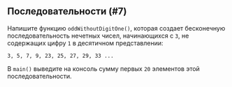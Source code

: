 ## Последовательности (#7)

Напишите функцию `oddWithoutDigitOne()`, которая создает бесконечную последовательность нечетных чисел, начинающихся с `3`, не содержащих цифру `1` в десятичном представлении:

```text
3, 5, 7, 9, 23, 25, 27, 29, 33 ...
```

В `main()` выведите на консоль сумму первых `20` элементов этой последовательности.